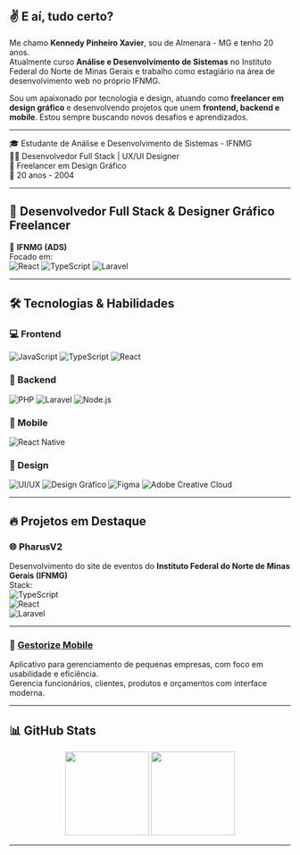 
## ✌️ E aí, tudo certo?

Me chamo **Kennedy Pinheiro Xavier**, sou de Almenara - MG e tenho 20 anos.  
Atualmente curso **Análise e Desenvolvimento de Sistemas** no Instituto Federal do Norte de Minas Gerais e trabalho como estagiário na área de desenvolvimento web no próprio IFNMG.

Sou um apaixonado por tecnologia e design, atuando como **freelancer em design gráfico** e desenvolvendo projetos que unem **frontend, backend e mobile**. Estou sempre buscando novos desafios e aprendizados.

---
<div align="left">

🎓 Estudante de Análise e Desenvolvimento de Sistemas - IFNMG  
👨‍💻 Desenvolvedor Full Stack | UX/UI Designer  
🎨 Freelancer em Design Gráfico  
🎂 20 anos - 2004 

</div>

---

## 🚀 Desenvolvedor Full Stack & Designer Gráfico Freelancer  

📍 **IFNMG (ADS)**  
Focado em:  
![React](https://img.shields.io/badge/React-61DAFB?style=flat&logo=react)   ![TypeScript](https://img.shields.io/badge/TypeScript-3178C6?style=flat&logo=typescript&logoColor=white)   ![Laravel](https://img.shields.io/badge/Laravel-FF2D20?style=flat&logo=laravel&logoColor=white)  

---

## 🛠️ Tecnologias & Habilidades  

### 💻 Frontend  
![JavaScript](https://img.shields.io/badge/JavaScript-F7DF1E?style=flat&logo=javascript)   ![TypeScript](https://img.shields.io/badge/TypeScript-3178C6?style=flat&logo=typescript&logoColor=white)   ![React](https://img.shields.io/badge/React-61DAFB?style=flat&logo=react)  

### 🔧 Backend  
![PHP](https://img.shields.io/badge/PHP-777BB4?style=flat&logo=php&logoColor=white)   ![Laravel](https://img.shields.io/badge/Laravel-FF2D20?style=flat&logo=laravel&logoColor=white)   ![Node.js](https://img.shields.io/badge/Node.js-339933?style=flat&logo=nodedotjs&logoColor=white)  

### 📱 Mobile  
![React Native](https://img.shields.io/badge/React_Native-61DAFB?style=flat&logo=react&logoColor=white)  

### 🎨 Design  
![UI/UX](https://img.shields.io/badge/UI%2FUX-FF6B6B?style=flat&logo=adobexd&logoColor=white)   ![Design Gráfico](https://img.shields.io/badge/Design_Gráfico-9999FF?style=flat&logo=scribus&logoColor=white)   ![Figma](https://img.shields.io/badge/Figma-F24E1E?style=flat&logo=figma&logoColor=white)   ![Adobe Creative Cloud](https://img.shields.io/badge/Adobe%20Creative%20Cloud-DA1F26?style=flat&logo=adobecreativecloud&logoColor=white)  

---

## 🔥 Projetos em Destaque  

### 🌐 **PharusV2**  
Desenvolvimento do site de eventos do **Instituto Federal do Norte de Minas Gerais (IFNMG)**  
Stack:  
![TypeScript](https://img.shields.io/badge/TypeScript-3178C6?style=flat&logo=typescript&logoColor=white)  
![React](https://img.shields.io/badge/React-61DAFB?style=flat&logo=react)  
![Laravel](https://img.shields.io/badge/Laravel-FF2D20?style=flat&logo=laravel&logoColor=white)

---

### 📱 [Gestorize Mobile](https://github.com/KennedyPinheiro/GestorizeMobile)  
Aplicativo para gerenciamento de pequenas empresas, com foco em usabilidade e eficiência.  
Gerencia funcionários, clientes, produtos e orçamentos com interface moderna.

---

## 📊 GitHub Stats

<div align="center">
  <img height="150em" src="https://github-readme-stats.vercel.app/api?username=KennedyPinheiro&show_icons=true&theme=radical&hide_border=true"/>
  <img height="150em" src="https://github-readme-stats.vercel.app/api/top-langs/?username=KennedyPinheiro&layout=compact&theme=radical&hide_border=true"/>
</div>

---
